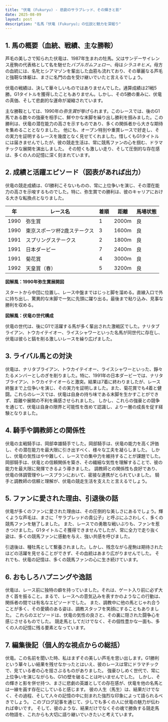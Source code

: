 ```yaml
---
title: "伏竜 (Fukuryu) - 悲劇のサラブレッド、その輝きと影"
date: 2025-08-09
layout: post
description: "名馬『伏竜 (Fukuryu)』の伝説と魅力を深堀り"
---
```


## 1. 馬の概要（血統、戦績、主な勝鞍）

芦毛の美しさで知られた伏竜は、1987年生まれの牡馬。父はサンデーサイレンス産駒の代表格として名を馳せた*バブルガムフェロー*、母は*シラユキヒメ*。母方の血統には、名牝ヒシアマゾンを輩出した血筋も流れており、その華麗なる芦毛と強靭な体躯は、まさに名門の血を受け継いでいたと言えるでしょう。

伏竜の戦績は、決して華々しいものではありませんでした。通算成績は21戦5勝。G1タイトルを獲得したこともありません。しかし、その5勝の重みに、伏竜の真価、そして悲劇的な運命が凝縮されています。

主な勝鞍としては、1990年の*弥生賞*が挙げられます。このレースでは、後のG1馬である数々の強豪を相手に、鮮やかな末脚を繰り出し勝利を掴みました。この勝利は、伏竜の潜在能力の高さを示すものであり、多くの関係者から大きな期待を集めることとなりました。  他にも、オープン特別や重賞レースで好走し、その実力を証明するレースを幾度となく見せてくれました。惜しくもG1タイトルには届きませんでしたが、彼の競走生活は、常に競馬ファンの心を掴む、ドラマチックな展開を演出しました。  その短くも激しい走り、そして圧倒的な存在感は、多くの人の記憶に深く刻まれています。


## 2. 成績と活躍エピソード（図表があれば出力）


伏竜の競走成績は、G1勝利こそないものの、常に上位争いを演じ、その潜在能力の高さを示唆するものでした。特に、弥生賞での勝利は、彼のキャリアにおける大きな転換点となりました。


| 年 | レース名       | 着順 | 距離 | 馬場状態 |
|---|----------------|-----|-----|---------|
| 1990 | 弥生賞         | 1   | 2000m | 良      |
| 1990 | 東京スポーツ杯2歳ステークス | 3   | 1600m | 良      |
| 1991 | スプリングステークス | 2   | 1800m | 良      |
| 1991 | 日本ダービー     | 7   | 2400m | 良      |
| 1991 | 菊花賞         | 4   | 3000m | 良      |
| 1992 | 天皇賞（春）   | 5   | 3200m | 良      |


**図解風：1990年弥生賞展開図**

スタートから中団に位置し、レース中盤まではじっと脚を溜める。直線入口で外に持ち出し、驚異的な末脚で一気に先頭に躍り出る。最後まで粘り込み、見事な勝利を収める。


**図解風：伏竜の世代構成**

伏竜の世代は、後にG1で活躍する馬が多く輩出された激戦区でした。ナリタブライアン、トウカイテイオー、ライスシャワーといった名馬が同世代に存在し、伏竜は彼らと鎬を削る激しいレースを繰り広げました。


## 3. ライバル馬との対決

伏竜は、ナリタブライアン、トウカイテイオー、ライスシャワーといった、錚々たるメンバーとしのぎを削りました。特に、1991年の日本ダービーでは、ナリタブライアン、トウカイテイオーらと激突。結果は7着に終わりましたが、レース終盤まで上位争いを演じ、その実力を証明しました。また、菊花賞でも4着と健闘。これらのレースでは、伏竜は自身の持ち味である末脚を生かすことができず、距離や展開の不利を痛感させられました。  しかし、これらの強豪との競争を通じて、伏竜は自身の限界と可能性を改めて認識し、より一層の成長を促す経験となりました。


## 4. 騎手や調教師との関係性

伏竜の主戦騎手は、岡部幸雄騎手でした。岡部騎手は、伏竜の能力を高く評価し、その潜在能力を最大限に引き出すべく、様々な工夫を凝らしました。  しかし、伏竜の気性はやや難しく、レースでの集中力を維持することが課題でした。岡部騎手は、伏竜との信頼関係を築き、その繊細な気性を理解することで、彼の能力を最大限に発揮できるよう導きました。  調教師との関係性も良好であり、伏竜の体調管理やレースプランにおいて、密接な連携がとられていました。  騎手と調教師の信頼と理解が、伏竜の競走生活を支えたと言えるでしょう。


## 5. ファンに愛された理由、引退後の話

伏竜が多くのファンに愛された理由は、その圧倒的な美しさにあるでしょう。輝くような芦毛は、まさに「サラブレッドの貴公子」と呼ぶにふさわしく、多くの競馬ファンを魅了しました。  また、レースでの勇敢な戦いぶりも、ファンを惹きつけました。G1タイトルこそ獲得できませんでしたが、常に全力で走り抜く姿は、多くの競馬ファンに感動を与え、強い共感を呼びました。

引退後は、種牡馬として繋養されました。しかし、残念ながら産駒は期待されたほどの活躍を見せることができず、その血統はあまり広がりませんでした。  それでも、伏竜の記憶は、多くの競馬ファンの心に生き続けています。


## 6. おもしろハプニングや逸話

伏竜は、レース前に独特の癖を持っていました。それは、ゲート入り前に必ず大きく首を振ること。まるで、レースへの意気込みを表すかのようなこの行動は、関係者の間では有名なエピソードでした。  また、調教中に他の馬とじゃれ合うことが多く、その愛嬌のある姿は、調教スタッフを笑顔にすることもありました。  これらのエピソードは、伏竜の気性の良さと、その裏に隠された闘争心を感じさせるものでした。  競走馬としてだけでなく、その個性豊かな一面も、多くの人の記憶に残る要素となっています。


## 7. 編集後記（個人的な視点からの総括）

伏竜。この名前を聞いた時、私はまずその美しい芦毛を思い出します。G1勝利という華々しい結果を残せなかったとはいえ、彼のレースは常にドラマチックで、見ている者の心を揺さぶるものがありました。  強豪ひしめく世代で、常に上位争いを演じながらも、G1の壁を破ることは叶いませんでした。  しかし、その輝きと影を併せ持つ、まさに悲劇の英雄としての存在感が、伏竜を他の名馬とは一線を画す存在にしていると感じます。  彼の人生（馬生）は、結果だけでなく、その過程、そして人々の記憶の中に刻まれた強烈な印象によって語られるべきでしょう。  このブログ記事を通じて、少しでも多くの人に伏竜の魅力が伝われば幸いです。  そして、彼のような、結果だけでなくその魂で勝負する競走馬の物語を、これからも大切に語り継いでいきたいと考えています。
